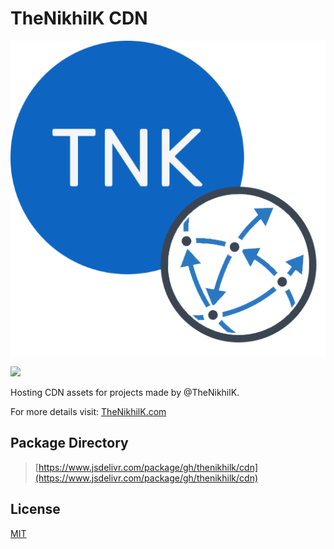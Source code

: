 # TheNikhilK CDN

![Logo](logo.png "Logo")

[![](https://data.jsdelivr.com/v1/package/gh/thenikhilk/cdn/badge)](https://www.jsdelivr.com/package/gh/thenikhilk/cdn)

Hosting  CDN assets for projects made by @TheNikhilK.

For more details visit: [TheNikhilK.com](https://thenikhilk.com/)

## Package Directory

> [https://www.jsdelivr.com/package/gh/thenikhilk/cdn](https://www.jsdelivr.com/package/gh/thenikhilk/cdn)

## License

[MIT](LICENSE)

